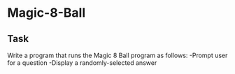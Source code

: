# Magic-8-Ball
## Task
Write a program that runs the Magic 8 Ball program as follows:
  -Prompt user for a question
  -Display a randomly-selected answer
